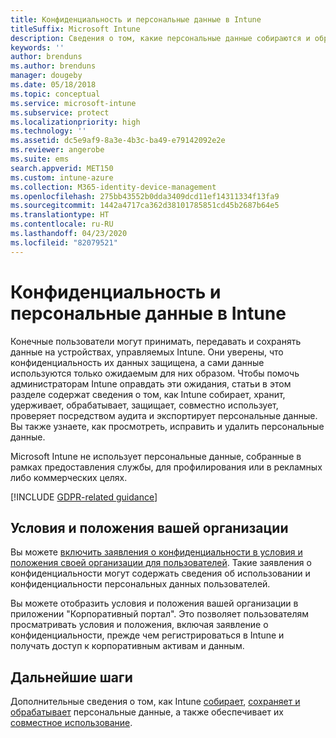 ```yaml
---
title: Конфиденциальность и персональные данные в Intune
titleSuffix: Microsoft Intune
description: Сведения о том, какие персональные данные собираются и обрабатываются в Intune.
keywords: ''
author: brenduns
ms.author: brenduns
manager: dougeby
ms.date: 05/18/2018
ms.topic: conceptual
ms.service: microsoft-intune
ms.subservice: protect
ms.localizationpriority: high
ms.technology: ''
ms.assetid: dc5e9af9-8a3e-4b3c-ba49-e79142092e2e
ms.reviewer: angerobe
ms.suite: ems
search.appverid: MET150
ms.custom: intune-azure
ms.collection: M365-identity-device-management
ms.openlocfilehash: 275bb43552b0dda3409dcd11ef14311334f13fa9
ms.sourcegitcommit: 1442a4717ca362d38101785851cd45b2687b64e5
ms.translationtype: HT
ms.contentlocale: ru-RU
ms.lasthandoff: 04/23/2020
ms.locfileid: "82079521"
---
```

# <a name="privacy-and-personal-data-in-intune"></a>Конфиденциальность и персональные данные в Intune

Конечные пользователи могут принимать, передавать и сохранять данные на устройствах, управляемых Intune. Они уверены, что конфиденциальность их данных защищена, а сами данные используются только ожидаемым для них образом. Чтобы помочь администраторам Intune оправдать эти ожидания, статьи в этом разделе содержат сведения о том, как Intune собирает, хранит, удерживает, обрабатывает, защищает, совместно использует, проверяет посредством аудита и экспортирует персональные данные. Вы также узнаете, как просмотреть, исправить и удалить персональные данные.

Microsoft Intune не использует персональные данные, собранные в рамках предоставления службы, для профилирования или в рекламных либо коммерческих целях.

[!INCLUDE [GDPR-related guidance](../includes/gdpr-dsr-and-stp-note.md)]

## <a name="your-company-terms-and-conditions"></a>Условия и положения вашей организации

Вы можете [включить заявления о конфиденциальности в условия и положения своей организации для пользователей](../apps/company-portal-app.md). Такие заявления о конфиденциальности могут содержать сведения об использовании и конфиденциальности персональных данных пользователей.

Вы можете отобразить условия и положения вашей организации в приложении "Корпоративный портал". Это позволяет пользователям просматривать условия и положения, включая заявление о конфиденциальности, прежде чем регистрироваться в Intune и получать доступ к корпоративным активам и данным.

## <a name="next-steps"></a>Дальнейшие шаги

Дополнительные сведения о том, как Intune [собирает](privacy-data-collect.md), [сохраняет и обрабатывает](privacy-data-store-process.md) персональные данные, а также обеспечивает их [совместное использование](privacy-data-secure-share.md). 

